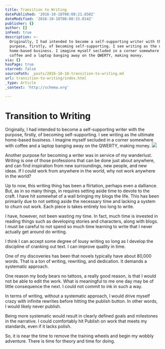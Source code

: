```yaml
---
title: Transition to Writing
datePublished: '2016-10-18T08:08:21.850Z'
dateModified: '2016-10-18T08:08:15.014Z'
publisher: {}
author: []
inFeed: true
description: >-
  Originally, I had intended to become a self-supporting writer with the
  purpose, firstly, of becoming self-supporting. I see writing as the ultimate
  home-based business. I imagine myself secluded in a corner somewhere with
  coffee and a laptop banging away on the QWERTY, making money.
via: {}
hasPage: true
starred: false
sourcePath: _posts/2016-10-18-transition-to-writing.md
url: transition-to-writing/index.html
_type: Article
_context: 'http://schema.org'

---
```

# Transition to Writing

Originally, I had intended to become a self-supporting writer with the purpose, firstly, of becoming self-supporting. I see writing as the ultimate home-based business. I imagine myself secluded in a corner somewhere with coffee and a laptop banging away on the QWERTY, making money.
![](https://the-grid-user-content.s3-us-west-2.amazonaws.com/fce60c8c-00ca-4c4f-857d-f299f0898fb7.jpg)

Another purpose for becoming a writer was in service of my wanderlust. Writing is one of those professions that can be done just about anywhere, and can find inspiration from new surroundings, new people, and new ideas. If I could work from anywhere in the world, why not work anywhere in the world?

Up to now, this writing thing has been a flirtation, perhaps even a dalliance. But, as in so many things, in requires setting aside time to devote to the craft. I have hit somewhat of a wall bringing my blogs the life. This has been primarily due to not setting aside the necessary time and lacking a system to churn out work. Each piece is takes entirely too long to write.

I have, however, not been wasting my time. In fact, much time is invested in reading things such as developing stories and characters, along with blogs. I must be careful to not spend so much time learning to write that I never actually get around do writing.

I think I can accept some degree of lousy writing so long as I develop the discipline of cranking out text. I can improve quality in time.

One of my discoveries has been that novels typically have about 80,000 words. That is a ton of writing, rewriting, and dedication. It demands a systematic approach.

One reason my body bears no tattoos, a really good reason, is that I would not be able to edit the work. What is meaningful to me one day may be of little consequence the next. I could not commit to ink in such a way.

In terms of writing, without a systematic approach, I would drive myself crazy with infinite rewrites before hitting the publish button. In other words, I would likely never publish.

Being more systematic would result in clearly defined goals and milestones in the narrative. I could comfortably hit Publish on work that meets my standards, even if it lacks polish.

So, it is near the time to remove the training wheels and begin my wobbly adventure. There is time for theory and time for doing.